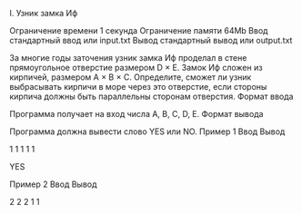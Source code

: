 
I. Узник замка Иф

Ограничение времени 	1 секунда
Ограничение памяти 	64Mb
Ввод 	стандартный ввод или input.txt
Вывод 	стандартный вывод или output.txt

За многие годы заточения узник замка Иф проделал в стене прямоугольное отверстие размером D × E. Замок Иф сложен из кирпичей, размером A × B × C. Определите, сможет ли узник выбрасывать кирпичи в море через это отверстие, если стороны кирпича должны быть параллельны сторонам отверстия.
Формат ввода

Программа получает на вход числа A, B, C, D, E.
Формат вывода

Программа должна вывести слово YES или NO.
Пример 1
Ввод
Вывод

1
1
1
1
1

	

YES

Пример 2
Ввод
Вывод

2
2
2
1
1
